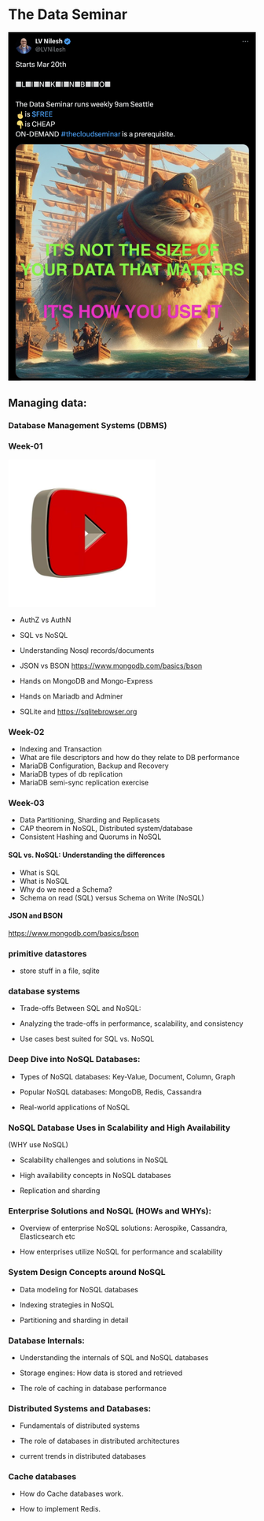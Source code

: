# The Data Seminar

[<img src="images/tweet.png" width="600">](https://x.com/LVNilesh/status/1769527179740664115?s=20)

## Managing data:

### Database Management Systems (DBMS)

### Week-01

[<img src="images/play.jpg" width="300">](https://player.vimeo.com/video/925660810)

- AuthZ vs AuthN
- SQL vs NoSQL
- Understanding Nosql records/documents
- JSON vs BSON https://www.mongodb.com/basics/bson

- Hands on MongoDB and Mongo-Express
- Hands on Mariadb and Adminer
- SQLite and https://sqlitebrowser.org

### Week-02

- Indexing and Transaction
- What are file descriptors and how do they relate to DB performance
- MariaDB Configuration, Backup and Recovery
- MariaDB types of db replication
- MariaDB semi-sync replication exercise

### Week-03

- Data Partitioning, Sharding and Replicasets
- CAP theorem in NoSQL, Distributed system/database
- Consistent Hashing and Quorums in NoSQL

#### SQL vs. NoSQL: Understanding the differences

- What is SQL
- What is NoSQL
- Why do we need a Schema?
- Schema on read (SQL) versus Schema on Write (NoSQL)

#### JSON and BSON

https://www.mongodb.com/basics/bson

### primitive datastores

- store stuff in a file, sqlite

### database systems

- Trade-offs Between SQL and NoSQL:

- Analyzing the trade-offs in performance, scalability, and consistency

- Use cases best suited for SQL vs. NoSQL

### Deep Dive into NoSQL Databases:

- Types of NoSQL databases: Key-Value, Document, Column, Graph

- Popular NoSQL databases: MongoDB, Redis, Cassandra

- Real-world applications of NoSQL

### NoSQL Database Uses in Scalability and High Availability

(WHY use NoSQL)

- Scalability challenges and solutions in NoSQL

- High availability concepts in NoSQL databases

- Replication and sharding

### Enterprise Solutions and NoSQL (HOWs and WHYs):

- Overview of enterprise NoSQL solutions: Aerospike, Cassandra, Elasticsearch etc

- How enterprises utilize NoSQL for performance and scalability

### System Design Concepts around NoSQL

- Data modeling for NoSQL databases

- Indexing strategies in NoSQL

- Partitioning and sharding in detail

### Database Internals:

- Understanding the internals of SQL and NoSQL databases

- Storage engines: How data is stored and retrieved

- The role of caching in database performance

### Distributed Systems and Databases:

- Fundamentals of distributed systems

- The role of databases in distributed architectures

- current trends in distributed databases

### Cache databases

- How do Cache databases work.

- How to implement Redis.

